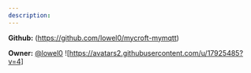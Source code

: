 ```yaml
---
description: 
---
```



**Github:** (https://github.com/lowel0/mycroft-mymqtt)

**Owner:** [@lowel0](https://github.com/lowel0) ![https://avatars2.githubusercontent.com/u/17925485?v=4]

